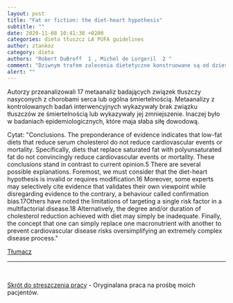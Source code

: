 ```yaml
---
layout: post
title: "Fat or fiction: the diet-heart hypothesis"
subtitle: ""
date: 2020-11-08 10:41:38 +0200
categories: dieta tłuszcz LA PUFA guidelines
author: ztankoz
category: dieta
authors: "Robert DuBroff  1 , Michel de Lorgeril  2 "
comment: "Dziwnym trafem zalecenia dietetyczne konstruowane są od dziesięcioleci w oparciu o badania o słabej sile dowodowej a nie o randomizowane badania z grupą kontrolną"
alert: ""
---
```


Autorzy przeanalizowali 17 metaanaliz badających związek tłuszczy nasyconych z chorobami serca lub ogólna śmiertelnością. Metaanalizy z kontrolowanych badań interwencyjnych wykazywały brak związku tłuszczów ze śmiertelnością lub wykazywały jej zmniejszenie. Inaczej było w badaniach epidemiologicznych, które maja słaba siłę dowodową.

Cytat: "Conclusions. The preponderance of evidence indicates that low-fat diets that reduce serum cholesterol do not reduce cardiovascular events or mortality. Specifically, diets that replace saturated fat with polyunsaturated fat do not convincingly reduce cardiovascular events or mortality. These conclusions stand in contrast to current opinion.5 There are several possible explanations. Foremost, we must consider that the diet-heart hypothesis is invalid or requires modification.16 Moreover, some experts may selectively cite evidence that validates their own viewpoint while disregarding evidence to the contrary, a behaviour called confirmation bias.17Others have noted the limitations of targeting a single risk factor in a multifactorial disease.18 Alternatively, the degree and/or duration of cholesterol reduction achieved with diet may simply be inadequate. Finally, the concept that one can simply replace one macronutrient with another to prevent cardiovascular disease risks oversimplifying an extremely complex disease process."

[Tłumacz](https://www.deepl.com/translator#en/pl/Conclusions.%20The%20%20preponderance%20%20of%20%20evidence%20%20indicates%20%20that%20%20low-fat%20%20diets%20%20that%20%20reduce%20%20serum%20%20cholesterol%20%20do%20%20not%20%20reduce%20%20cardiovascular%20%20events%20%20or%20%20mortality.%20%20Specifically%2C%20%20diets%20%20that%20%20replace%20%20saturated%20%20fat%20%20with%20%20polyunsaturated%20%20fat%20%20do%20%20not%20%20convincingly%20%20reduce%20%20cardiovascular%20%20events%20or%20mortality.%20These%20conclusions%20stand%20in%20contrast%20to%20current%20opinion.5%20%20There%20%20are%20%20several%20%20possible%20%20explanations.%20%20Foremost%2C%20%20we%20%20must%20consider%20that%20the%20diet-heart%20hypothesis%20is%20invalid%20or%20requires%20modification.16%20%20Moreover%2C%20%20some%20%20experts%20%20may%20%20selectively%20%20cite%20%20evidence%20%20that%20%20validates%20%20their%20%20own%20%20viewpoint%20%20while%20%20disregarding%20%20evidence%20to%20the%20contrary%2C%20a%20behaviour%20called%20confirmation%20bias.17Others%20have%20noted%20the%20limitations%20of%20targeting%20a%20single%20risk%20factor%20in%20%20a%20%20multifactorial%20%20disease.18%20%20Alternatively%2C%20%20the%20%20degree%20%20and%5C%2For%20%20duration%20of%20cholesterol%20reduction%20achieved%20with%20diet%20may%20simply%20be%20%20inadequate.%20%20Finally%2C%20%20the%20%20concept%20%20that%20%20one%20%20can%20%20simply%20%20replace%20%20one%20macronutrient%20with%20another%20to%20prevent%20cardiovascular%20disease%20risks%20oversimplifying%20an%20extremely%20complex%20disease%20process.)

<hr>
<br>

[Skrót do streszczenia pracy](https://ebm.bmj.com/content/early/2019/07/10/bmjebm-2019-111180) - Oryginalana praca na prośbę moich pacjentów.
